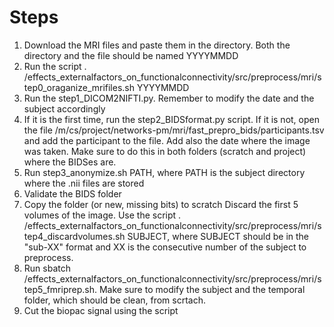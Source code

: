 # Steps

1. Download the MRI files and paste them in the directory. Both the directory and the file should be named YYYYMMDD
2. Run the script . /effects_externalfactors_on_functionalconnectivity/src/preprocess/mri/step0_oraganize_mrifiles.sh YYYYMMDD
3. Run the step1_DICOM2NIFTI.py. Remember to modify the date and the subject accordingly
4. If it is the first time, run the step2_BIDSformat.py script. If it is not, open the file /m/cs/project/networks-pm/mri/fast_prepro_bids/participants.tsv and add the participant to the file. Add also the date where the image was taken. Make sure to do this in both folders (scratch and project) where the BIDSes are.
5. Run step3_anonymize.sh PATH, where PATH is the subject directory where the .nii files are stored
6. Validate the BIDS folder
7. Copy the folder (or new, missing bits) to scratch Discard the first 5 volumes of the image. Use the script . /effects_externalfactors_on_functionalconnectivity/src/preprocess/mri/step4_discardvolumes.sh SUBJECT, where SUBJECT should be in the "sub-XX" format and XX is the consecutive number of the subject to preprocess. 
9. Run sbatch /effects_externalfactors_on_functionalconnectivity/src/preprocess/mri/step5_fmriprep.sh. Make sure to modify the subject and the temporal folder, which should be clean, from scrtach.
10. Cut the biopac signal using the script 
